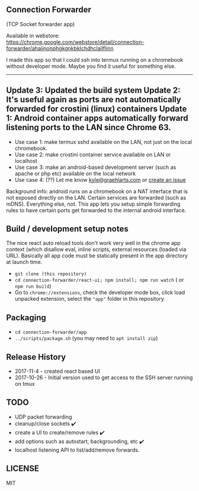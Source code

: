 ## Connection Forwarder
(TCP Socket forwarder app)

Available in webstore: https://chrome.google.com/webstore/detail/connection-forwarder/ahaijnonphgkgnkbklchdhclailflinn

I made this app so that I could ssh into termux running on a chromebook without developer mode. Maybe you find it useful for something else.

---
Update 3: Updated the build system
Update 2: It's useful again as ports are not automatically forwarded for crostini (linux) containers
Update 1: Android container apps automatically forward listening ports to the LAN since Chrome 63.
---


- Use case 1: make termux sshd available on the LAN, not just on the local chromebook.
- Use case 2: make crostini container service available on LAN or localhost
- Use case 3: make an android-based development server (such as apache or php etc) available on the local network
- Use case 4: (??) Let me know kyle@graehlarts.com or [create an issue](https://github.com/kzahel/connection-forwarder/issues)

Background info: android runs on a chromebook on a NAT interface that is not exposed directly on the LAN. Certain services are forwarded (such as mDNS). Everything else, not. This app lets you setup simple forwarding rules to have certain ports get forwarded to the internal android interface.

## Build / development setup notes

The nice react auto reload tools don't work very well in the chrome app context (which disallow eval, inline scripts, external resources (loaded via URL). Basically all app code must be statically present in the app directory at launch time.

- `git clone (this repository)`
- `cd connection-forwarder/react-ui; npm install; npm run watch` ( or `npm run build`)
- Go to `chrome://extensions`, check the developer mode box, click load unpacked extension, select the `"app"` folder in this repository.

## Packaging
- `cd connection-forwarder/app`
- `../scripts/package.sh` (you may need to `apt install zip`)

## Release History

- 2017-11-4 - created react based UI
- 2017-10-26 - Initial version used to get access to the SSH server running on tmux

## TODO

- UDP packet forwarding
- cleanup/close sockets ✔️
- create a UI to create/remove rules ✔️
- add options such as autostart, backgrounding, etc ✔️
- localhost listening API to list/add/remove forwards.

## LICENSE

MIT
